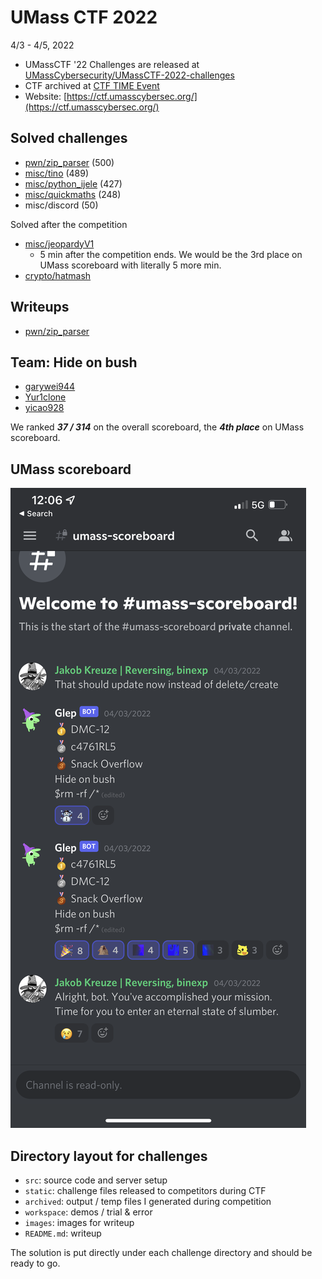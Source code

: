 # UMass CTF 2022

4/3 - 4/5, 2022

- UMassCTF '22 Challenges are released
  at [UMassCybersecurity/UMassCTF-2022-challenges](https://github.com/UMassCybersecurity/UMassCTF-2022-challenges)
- CTF archived at [CTF TIME Event](https://ctftime.org/event/1561)
- Website: [https://ctf.umasscybersec.org/](https://ctf.umasscybersec.org/)

## Solved challenges

- [pwn/zip_parser](pwn/zip_parser) (500)
- [misc/tino](misc/tino) (489)
- [misc/python_ijele](misc/python_ijele) (427)
- [misc/quickmaths](misc/quickmaths) (248)
- misc/discord (50)

Solved after the competition

- [misc/jeopardyV1](misc/jeopardyV2)
    - 5 min after the competition ends. We would be the 3rd place on UMass
      scoreboard with literally 5 more min.
- [crypto/hatmash](crypto/hatmash)

## Writeups

- [pwn/zip_parser](https://github.com/garywei944/umass_ctf_2022/blob/main/pwn/zip_parser/README.md)

## Team: **Hide on bush**

- [garywei944](https://github.com/garywei944)
- [Yur1clone](https://github.com/Yur1clone)
- [yicao928](https://github.com/yicao928)

We ranked ***37 / 314*** on the overall scoreboard, the ***4th place*** on
UMass scoreboard.

## UMass scoreboard

![](umass_scoreboard.png)

## Directory layout for challenges

- `src`: source code and server setup
- `static`: challenge files released to competitors during CTF
- `archived`: output / temp files I generated during competition
- `workspace`: demos / trial & error
- `images`: images for writeup
- `README.md`: writeup

The solution is put directly under each challenge directory and should be ready
to go.
